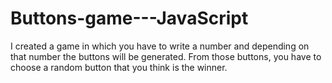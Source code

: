 # Buttons-game---JavaScript

I created a game in which you have to write a number and depending on that number the buttons will be generated. From those buttons, you have to choose a random button that you think is the winner.
